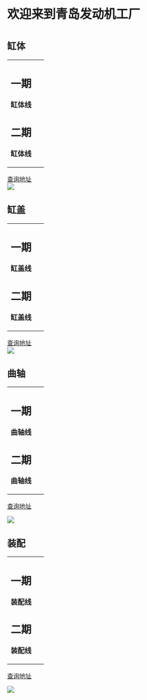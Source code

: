  <h1> 欢迎来到青岛发动机工厂<h1>

## 缸体
<table border="0"> 
 
  <tr>
    <td width="75%">
      <h2>一期</h2>
      <p><b>缸体线</b></p>
         <h2>二期</h2>
      <p><b>缸体线</b></p> 
     </tr>
</table>

<a href = "http//www.baidu.com" target = "blank">查询地址</a> <br>
<img src = "https://timgsa.baidu.com/timg?image&quality=80&size=b9999_10000&sec=1593488175679&di=03af8fb286c6f7767ddc12118570d6a7&imgtype=0&src=http%3A%2F%2Ffile.youboy.com%2Fa%2F145%2F57%2F40%2F7%2F942837.jpg"/>

## 缸盖
<table border="0">
  <tr>
    <td width="75%">
      <h2>一期</h2>
      <p><b>缸盖线</b></p>
         <h2>二期</h2>
      <p><b>缸盖线</b></p> 
   
  </tr>
</table>

<a href = "http//www.baidu.com" target = "blank">查询地址</a> <br>
<img src = "https://timgsa.baidu.com/timg?image&quality=80&size=b9999_10000&sec=1593492529200&di=5adddd7293968e54ec707e91ca143561&imgtype=0&src=http%3A%2F%2Fimg2.imgtn.bdimg.com%2Fit%2Fu%3D1821995687%2C887646659%26fm%3D214%26gp%3D0.jpg"/>


## 曲轴
<table border="0">
  <tr>
    <td width="75%">
      <h2>一期</h2>
      <p><b>曲轴线</b></p>
         <h2>二期</h2>
      <p><b>曲轴线</b></p> 
    </tr>
</table>

<a href = "http//www.baidu.com" target = "blank">查询地址</a> <br>

<img src = "https://timgsa.baidu.com/timg?image&quality=80&size=b9999_10000&sec=1593491233148&di=f77a8fb541bbc4ae3020ea78c77b43b6&imgtype=0&src=http%3A%2F%2Fpics7.baidu.com%2Ffeed%2Fd62a6059252dd42a0b3bf20ef60b2fb1c9eab81e.jpeg%3Ftoken%3D34d566f263238cc8e95aa0a7dc712c8d%26s%3DD5E6B94475138BC80C7DA913010050C3"/>


## 装配
<table border="0">
  <tr>
    <td width="75%">
      <h2>一期</h2>
      <p><b>装配线</b></p>
         <h2>二期</h2>
      <p><b>装配线</b></p> 
     </tr>
</table>

<a href = "http//www.baidu.com" target = "blank">查询地址</a> <br>

<img src = "https://ss0.bdstatic.com/70cFuHSh_Q1YnxGkpoWK1HF6hhy/it/u=2038204091,2195930273&fm=26&gp=0.jpg"/>



